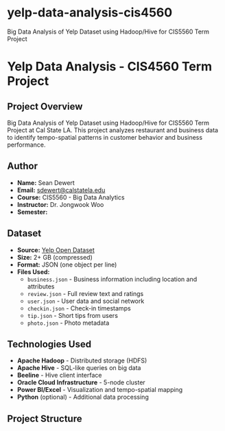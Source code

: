 # yelp-data-analysis-cis4560
Big Data Analysis of Yelp Dataset using Hadoop/Hive for CIS5560 Term Project

# Yelp Data Analysis - CIS4560 Term Project

## Project Overview
Big Data Analysis of Yelp Dataset using Hadoop/Hive for CIS5560 Term Project at Cal State LA. This project analyzes restaurant and business data to identify tempo-spatial patterns in customer behavior and business performance.

## Author
- **Name:** Sean Dewert
- **Email:** sdewert@calstatela.edu
- **Course:** CIS5560 - Big Data Analytics
- **Instructor:** Dr. Jongwook Woo
- **Semester:** 

## Dataset
- **Source:** [Yelp Open Dataset](https://www.yelp.com/dataset)
- **Size:** 2+ GB (compressed)
- **Format:** JSON (one object per line)
- **Files Used:**
  - `business.json` - Business information including location and attributes
  - `review.json` - Full review text and ratings
  - `user.json` - User data and social network
  - `checkin.json` - Check-in timestamps
  - `tip.json` - Short tips from users
  - `photo.json` - Photo metadata

## Technologies Used
- **Apache Hadoop** - Distributed storage (HDFS)
- **Apache Hive** - SQL-like queries on big data
- **Beeline** - Hive client interface
- **Oracle Cloud Infrastructure** - 5-node cluster
- **Power BI/Excel** - Visualization and tempo-spatial mapping
- **Python** (optional) - Additional data processing

## Project Structure
